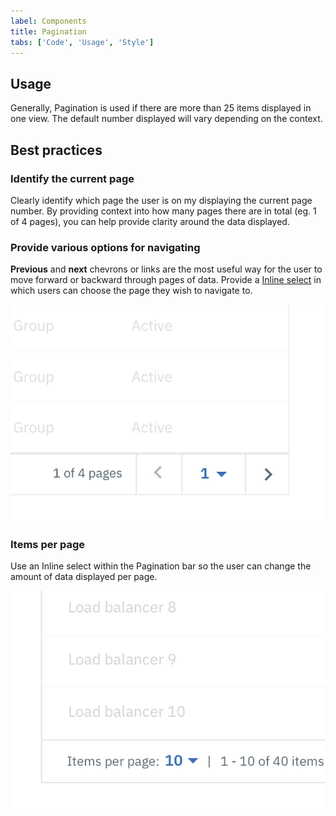 ```yaml
---
label: Components
title: Pagination
tabs: ['Code', 'Usage', 'Style']
---
```


## Usage

Generally, Pagination is used if there are more than 25 items displayed in one view. The default number displayed will vary depending on the context.

## Best practices

### Identify the current page

Clearly identify which page the user is on my displaying the current page number. By providing context into how many pages there are in total (eg. 1 of 4 pages), you can help provide clarity around the data displayed.

### Provide various options for navigating

**Previous** and **next** chevrons or links are the most useful way for the user to move forward or backward through pages of data. Provide a [Inline select](/components/select) in which users can choose the page they wish to navigate to.

![Pagination example](images/pagination-usage-1.png)

### Items per page

Use an Inline select within the Pagination bar so the user can change the amount of data displayed per page.

![Pagination with small select](images/pagination-usage-2.png)
